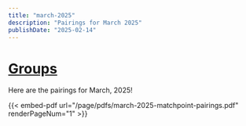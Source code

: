 ```yaml
---
title: "march-2025"
description: "Pairings for March 2025"
publishDate: "2025-02-14"
---
```

# [Groups](/page/groups.md/)

Here are the pairings for March, 2025!

{{< embed-pdf url="/page/pdfs/march-2025-matchpoint-pairings.pdf" renderPageNum="1" >}}
